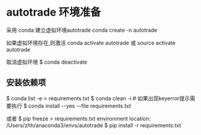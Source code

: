 # autotrade 环境准备
采用 conda 建立虚拟环境autotrade
conda create -n autotrade

如果虚拟环境存在,则激活
conda activate autotrade
或
source activate autotrade

取消虚拟环境
$ conda deactivate

## 安装依赖项
$ conda list -e > requirements.txt
$ conda clean -i # 如果出现keyerror提示需要执行
$ conda install --yes --file requirements.txt

或者
$ pip freeze > requirements.txt
environment location: /Users/zhh/anaconda3/envs/autotrade
$ pip install -r requirements.txt
